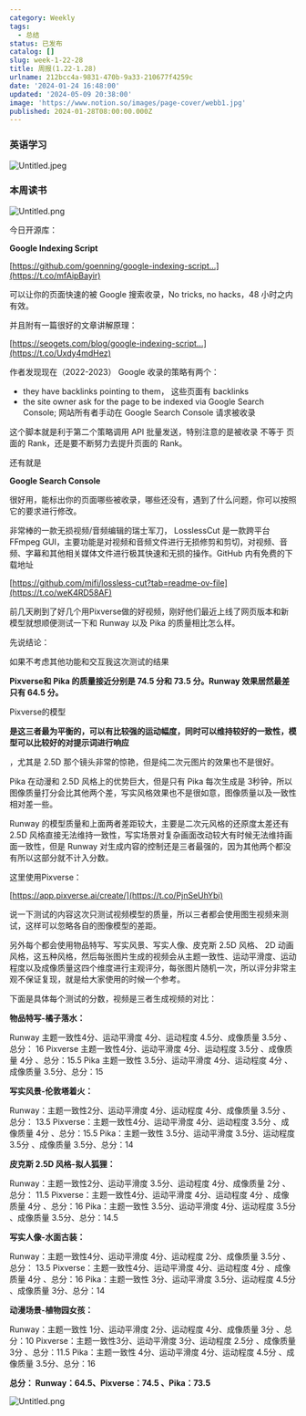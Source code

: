 ```yaml
---
category: Weekly
tags:
  - 总结
status: 已发布
catalog: []
slug: week-1-22-28
title: 周报(1.22-1.28)
urlname: 212bcc4a-9831-470b-9a33-210677f4259c
date: '2024-01-24 16:48:00'
updated: '2024-05-09 20:38:00'
image: 'https://www.notion.so/images/page-cover/webb1.jpg'
published: 2024-01-28T08:00:00.000Z
---
```


### 英语学习


![Untitled.jpeg](https://prod-files-secure.s3.us-west-2.amazonaws.com/5d24fe63-e567-4804-86f9-9fdc62e13082/13f89310-e18e-4344-b5f8-95c58ff07f1e/Untitled.jpeg?X-Amz-Algorithm=AWS4-HMAC-SHA256&X-Amz-Content-Sha256=UNSIGNED-PAYLOAD&X-Amz-Credential=ASIAZI2LB466T2IVVGUW%2F20250210%2Fus-west-2%2Fs3%2Faws4_request&X-Amz-Date=20250210T053737Z&X-Amz-Expires=3600&X-Amz-Security-Token=IQoJb3JpZ2luX2VjEJz%2F%2F%2F%2F%2F%2F%2F%2F%2F%2FwEaCXVzLXdlc3QtMiJGMEQCICDIsgjhgowNsucpttGD8dy1glHJ2umGhsdAVA%2BwhtOMAiA9xl4W61lmzvGxK%2FabGk2t%2Ft4Ra33qkgihmqTHQQlvAyqIBAi1%2F%2F%2F%2F%2F%2F%2F%2F%2F%2F8BEAAaDDYzNzQyMzE4MzgwNSIM8O5%2FubmNS%2F15QaX2KtwDCL3hxL6mDn2UvAXJx9a5sjhGHBA8Ky%2FMDicKFrU9z1pz0o7cg1cuKXBH2mt4d8S23ZxFffw71LfCqvPNSVAc4mcOQ0NiA%2FHOLt1sE4lj5%2BQJpQY5pjwUsEvYIZZ7UhU7knLsKq5d%2F4JPca6uj8aEqrikTm3JR56oI7Ans0ccluD9IoBJRQ0kQiFUQY3DiDj6sPwl0g7fk0CMZyQx70E1AoZztrWcIiyg3fvjTvzLf%2FddqldsJBd0VTEHUoUpYzaX%2F0OhFUjYGqqz7jDet%2BIA7FbT3LqFgoMQHodG1JOorf6qkXGkJG5H4ryALnhjC4JzjWI5h9S%2BEL39y%2B6oM2JP39nlV0dsXmggQxf9oKNc15Bf0dZ7Wkswim4HIdUeoeg%2Btccuy5se8kUkSWwQ3f3XpiP4scYmLwwxPLWM2G%2BvdEiqrxs1QQO8vD6PI%2FoA9%2BuF%2BjejIkvrruYwM%2BIw83HdoYOzvFZn%2FpDf3Dy084EAS0cBtltzluEAZYi94Te99UDV9vRHdvOuCSciCL9CC9mxn39rVNUvq72kncOTDjKL9zHZ5JdJlzX0wFikHNrzRvFIIB1IeW6bzb26aU%2Ba2m%2FEPOGhD0gQH8ypU04%2B5vaRshid6Yv22aV%2BVYMsaYowwvilvQY6pgEk5KhzXfKc8T6IuNtR8l6jc9foez7IYOnFYz85ot%2BowzClAt3MtT%2Ba1jnaTMG9RY6JRqgc9zh0yLO%2FkpQgxNy4US%2FO0tTu%2FHH%2Bj9xrzd2vym0jCq%2BCj0r0RK45z%2Fh9KxRNUbfSl6xtid9hu%2B0fKIKLGckYY%2FWAi10kODdmDQfhD4EDHMsi5G70HXB8QpsoOWQngCH%2FzPT%2F3HAk0s8yVG1WpbH6C7jc&X-Amz-Signature=c3dc71ce47555e9bcb0598b9db719762995e4b4fed8e8ef81349dbd74601ce12&X-Amz-SignedHeaders=host&x-id=GetObject)


### 本周读书


![Untitled.png](https://prod-files-secure.s3.us-west-2.amazonaws.com/5d24fe63-e567-4804-86f9-9fdc62e13082/4230a01f-03e6-45a7-9f78-5892b7e77e85/Untitled.png?X-Amz-Algorithm=AWS4-HMAC-SHA256&X-Amz-Content-Sha256=UNSIGNED-PAYLOAD&X-Amz-Credential=ASIAZI2LB466T2IVVGUW%2F20250210%2Fus-west-2%2Fs3%2Faws4_request&X-Amz-Date=20250210T053737Z&X-Amz-Expires=3600&X-Amz-Security-Token=IQoJb3JpZ2luX2VjEJz%2F%2F%2F%2F%2F%2F%2F%2F%2F%2FwEaCXVzLXdlc3QtMiJGMEQCICDIsgjhgowNsucpttGD8dy1glHJ2umGhsdAVA%2BwhtOMAiA9xl4W61lmzvGxK%2FabGk2t%2Ft4Ra33qkgihmqTHQQlvAyqIBAi1%2F%2F%2F%2F%2F%2F%2F%2F%2F%2F8BEAAaDDYzNzQyMzE4MzgwNSIM8O5%2FubmNS%2F15QaX2KtwDCL3hxL6mDn2UvAXJx9a5sjhGHBA8Ky%2FMDicKFrU9z1pz0o7cg1cuKXBH2mt4d8S23ZxFffw71LfCqvPNSVAc4mcOQ0NiA%2FHOLt1sE4lj5%2BQJpQY5pjwUsEvYIZZ7UhU7knLsKq5d%2F4JPca6uj8aEqrikTm3JR56oI7Ans0ccluD9IoBJRQ0kQiFUQY3DiDj6sPwl0g7fk0CMZyQx70E1AoZztrWcIiyg3fvjTvzLf%2FddqldsJBd0VTEHUoUpYzaX%2F0OhFUjYGqqz7jDet%2BIA7FbT3LqFgoMQHodG1JOorf6qkXGkJG5H4ryALnhjC4JzjWI5h9S%2BEL39y%2B6oM2JP39nlV0dsXmggQxf9oKNc15Bf0dZ7Wkswim4HIdUeoeg%2Btccuy5se8kUkSWwQ3f3XpiP4scYmLwwxPLWM2G%2BvdEiqrxs1QQO8vD6PI%2FoA9%2BuF%2BjejIkvrruYwM%2BIw83HdoYOzvFZn%2FpDf3Dy084EAS0cBtltzluEAZYi94Te99UDV9vRHdvOuCSciCL9CC9mxn39rVNUvq72kncOTDjKL9zHZ5JdJlzX0wFikHNrzRvFIIB1IeW6bzb26aU%2Ba2m%2FEPOGhD0gQH8ypU04%2B5vaRshid6Yv22aV%2BVYMsaYowwvilvQY6pgEk5KhzXfKc8T6IuNtR8l6jc9foez7IYOnFYz85ot%2BowzClAt3MtT%2Ba1jnaTMG9RY6JRqgc9zh0yLO%2FkpQgxNy4US%2FO0tTu%2FHH%2Bj9xrzd2vym0jCq%2BCj0r0RK45z%2Fh9KxRNUbfSl6xtid9hu%2B0fKIKLGckYY%2FWAi10kODdmDQfhD4EDHMsi5G70HXB8QpsoOWQngCH%2FzPT%2F3HAk0s8yVG1WpbH6C7jc&X-Amz-Signature=87a0d119227514fe9a1f08b1f7d00785f8e461a9b9a21727c1fc765c5475c893&X-Amz-SignedHeaders=host&x-id=GetObject)


今日开源库：


**Google Indexing Script**


[https://github.com/goenning/google-indexing-script…](https://t.co/mfAipBayir)


可以让你的页面快速的被 Google 搜索收录，No tricks, no hacks，48 小时之内有效。

并且附有一篇很好的文章讲解原理：


[https://seogets.com/blog/google-indexing-script…](https://t.co/Uxdy4mdHez)


作者发现现在（2022-2023） Google 收录的策略有两个：

- they have backlinks pointing to them， 这些页面有 backlinks
- the site owner ask for the page to be indexed via Google Search Console; 网站所有者手动在 Google Search Console 请求被收录

这个脚本就是利于第二个策略调用 API 批量发送，特别注意的是被收录 不等于 页面的 Rank，还是要不断努力去提升页面的 Rank。

还有就是


**Google Search Console**


很好用，能标出你的页面哪些被收录，哪些还没有，遇到了什么问题，你可以按照它的要求进行修改。


非常棒的一款无损视频/音频编辑的瑞士军刀， LosslessCut 是一款跨平台 FFmpeg GUI，主要功能是对视频和音频文件进行无损修剪和剪切，对视频、音频、字幕和其他相关媒体文件进行极其快速和无损的操作。GitHub 内有免费的下载地址


[https://github.com/mifi/lossless-cut?tab=readme-ov-file](https://t.co/weK4RD58AF)


前几天刷到了好几个用Pixverse做的好视频，刚好他们最近上线了网页版本和新模型就想顺便测试一下和 Runway 以及 Pika 的质量相比怎么样。

先说结论：

如果不考虑其他功能和交互我这次测试的结果


**Pixverse和 Pika 的质量接近分别是 74.5 分和 73.5 分。Runway 效果居然最差只有 64.5 分。**


Pixverse的模型


**是这三者最为平衡的，可以有比较强的运动幅度，同时可以维持较好的一致性，模型可以比较好的对提示词进行响应**


，尤其是 2.5D 那个镜头非常的惊艳，但是纯二次元图片的效果也不是很好。

Pika 在动漫和 2.5D 风格上的优势巨大，但是只有 Pika 每次生成是 3秒钟，所以图像质量打分会比其他两个差，写实风格效果也不是很如意，图像质量以及一致性相对差一些。

Runway 的模型质量和上面两者差距较大，主要是二次元风格的还原度太差还有 2.5D 风格直接无法维持一致性，写实场景对复杂画面改动较大有时候无法维持画面一致性，但是 Runway 对生成内容的控制还是三者最强的，因为其他两个都没有所以这部分就不计入分数。

这里使用Pixverse：


[https://app.pixverse.ai/create/](https://t.co/PjnSeUhYbi)


说一下测试的内容这次只测试视频模型的质量，所以三者都会使用图生视频来测试，这样可以忽略各自的图像模型的差距。

另外每个都会使用物品特写、写实风景、写实人像、皮克斯 2.5D 风格、 2D 动画风格，这五种风格，然后每张图片生成的视频会从主题一致性、运动平滑度、运动程度以及成像质量这四个维度进行主观评分，每张图片随机一次，所以评分非常主观不保证复现，就是给大家使用的时候一个参考。

下面是具体每个测试的分数，视频是三者生成视频的对比：


**物品特写-橘子落水：**


Runway   主题一致性4分、运动平滑度 4分、运动程度 4.5分、成像质量 3.5分 、总分： 16
Pixverse 主题一致性4分、运动平滑度 4分、运动程度 3.5分 、成像质量 4分 、总分：15.5
Pika 主题一致性 3.5分、运动平滑度 4分、运动程度 4分 、成像质量 3.5分、总分：15


**写实风景-伦敦塔着火：**


Runway：主题一致性2分、运动平滑度 4分、运动程度 4分、成像质量 3.5分 、总分： 13.5
Pixverse：主题一致性4分、运动平滑度 4分、运动程度 3.5分 、成像质量 4分 、总分：15.5
Pika：主题一致性 3.5分、运动平滑度 3.5分、运动程度 3.5分 、成像质量 3.5分、总分：14


**皮克斯 2.5D 风格-拟人狐狸：**


Runway：主题一致性2分、运动平滑度 3.5分、运动程度 4分、成像质量 2分 、总分： 11.5
Pixverse：主题一致性4分、运动平滑度 4分、运动程度 4分 、成像质量 4分 、总分：16
Pika：主题一致性 3.5分、运动平滑度 4分、运动程度 3.5分 、成像质量 3.5分、总分：14.5


**写实人像-水面古装：**


Runway：主题一致性4分、运动平滑度 4分、运动程度 2分、成像质量 3.5分 、总分： 13.5
Pixverse：主题一致性4分、运动平滑度 4分、运动程度 4分 、成像质量 4分 、总分：16
Pika：主题一致性 3分、运动平滑度 3.5分、运动程度 4.5分 、成像质量 3分、总分：14


**动漫场景-植物园女孩：**


Runway：主题一致性 1分、运动平滑度 2分、运动程度 4分、成像质量 3分 、总分：10
Pixverse：主题一致性3分、运动平滑度 3分、运动程度 2.5分 、成像质量 3分 、总分：11.5
Pika：主题一致性 4分、运动平滑度 4分、运动程度 4.5分 、成像质量 3.5分、总分：16


**总分： Runway：64.5、Pixverse：74.5 、Pika：73.5**


![Untitled.png](https://prod-files-secure.s3.us-west-2.amazonaws.com/5d24fe63-e567-4804-86f9-9fdc62e13082/8e04e5ad-2b05-4144-8058-53bf010acfd3/Untitled.png?X-Amz-Algorithm=AWS4-HMAC-SHA256&X-Amz-Content-Sha256=UNSIGNED-PAYLOAD&X-Amz-Credential=ASIAZI2LB466T2IVVGUW%2F20250210%2Fus-west-2%2Fs3%2Faws4_request&X-Amz-Date=20250210T053737Z&X-Amz-Expires=3600&X-Amz-Security-Token=IQoJb3JpZ2luX2VjEJz%2F%2F%2F%2F%2F%2F%2F%2F%2F%2FwEaCXVzLXdlc3QtMiJGMEQCICDIsgjhgowNsucpttGD8dy1glHJ2umGhsdAVA%2BwhtOMAiA9xl4W61lmzvGxK%2FabGk2t%2Ft4Ra33qkgihmqTHQQlvAyqIBAi1%2F%2F%2F%2F%2F%2F%2F%2F%2F%2F8BEAAaDDYzNzQyMzE4MzgwNSIM8O5%2FubmNS%2F15QaX2KtwDCL3hxL6mDn2UvAXJx9a5sjhGHBA8Ky%2FMDicKFrU9z1pz0o7cg1cuKXBH2mt4d8S23ZxFffw71LfCqvPNSVAc4mcOQ0NiA%2FHOLt1sE4lj5%2BQJpQY5pjwUsEvYIZZ7UhU7knLsKq5d%2F4JPca6uj8aEqrikTm3JR56oI7Ans0ccluD9IoBJRQ0kQiFUQY3DiDj6sPwl0g7fk0CMZyQx70E1AoZztrWcIiyg3fvjTvzLf%2FddqldsJBd0VTEHUoUpYzaX%2F0OhFUjYGqqz7jDet%2BIA7FbT3LqFgoMQHodG1JOorf6qkXGkJG5H4ryALnhjC4JzjWI5h9S%2BEL39y%2B6oM2JP39nlV0dsXmggQxf9oKNc15Bf0dZ7Wkswim4HIdUeoeg%2Btccuy5se8kUkSWwQ3f3XpiP4scYmLwwxPLWM2G%2BvdEiqrxs1QQO8vD6PI%2FoA9%2BuF%2BjejIkvrruYwM%2BIw83HdoYOzvFZn%2FpDf3Dy084EAS0cBtltzluEAZYi94Te99UDV9vRHdvOuCSciCL9CC9mxn39rVNUvq72kncOTDjKL9zHZ5JdJlzX0wFikHNrzRvFIIB1IeW6bzb26aU%2Ba2m%2FEPOGhD0gQH8ypU04%2B5vaRshid6Yv22aV%2BVYMsaYowwvilvQY6pgEk5KhzXfKc8T6IuNtR8l6jc9foez7IYOnFYz85ot%2BowzClAt3MtT%2Ba1jnaTMG9RY6JRqgc9zh0yLO%2FkpQgxNy4US%2FO0tTu%2FHH%2Bj9xrzd2vym0jCq%2BCj0r0RK45z%2Fh9KxRNUbfSl6xtid9hu%2B0fKIKLGckYY%2FWAi10kODdmDQfhD4EDHMsi5G70HXB8QpsoOWQngCH%2FzPT%2F3HAk0s8yVG1WpbH6C7jc&X-Amz-Signature=91fde2acbaed78c5a7241ecd58627d118210ac52c244a24f5b0d6fcce5dead7a&X-Amz-SignedHeaders=host&x-id=GetObject)

